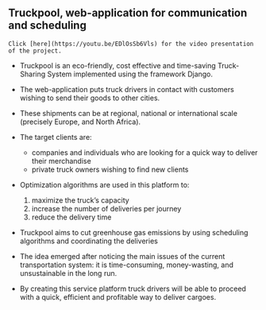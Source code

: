 ## Truckpool, web-application for communication and scheduling  

```
Click [here](https://youtu.be/EDlOsSb6Vls) for the video presentation of the project.
```


* Truckpool is an eco-friendly, cost effective and time-saving Truck-Sharing System implemented using the framework Django.

* The web-application puts truck drivers in contact with customers wishing to send their goods to other cities. 

* These shipments can be at regional, national or international scale (precisely Europe, and North Africa).

* The target clients are: 
   - companies and individuals who are looking for a quick way to deliver their merchandise
   - private truck owners wishing to find new clients

* Optimization algorithms are used in this platform to:
   1. maximize the truck’s capacity 
   2. increase the number of deliveries per journey 
   3. reduce the delivery time
 
* Truckpool aims to cut greenhouse gas emissions by using scheduling algorithms and coordinating the deliveries

* The idea emerged after noticing the main issues of the current transportation system: it is time-consuming, money-wasting, and unsustainable in the long run.

* By creating this service platform truck drivers will be able to proceed with a quick, efficient and profitable way to deliver cargoes.



